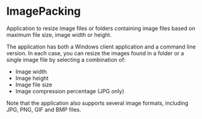 # ImagePacking
Application to resize image files or folders containing image files based on maximum file size, image width or height.

The application has both a Windows client application and a command line version. In each case, you can resize the
images found in a folder or a single image file by selecting a combination of:
- Image width
- Image height
- Image file size
- Image compression percentage (JPG only)

Note that the application also supports several image formats, including JPG, PNG, GIF and BMP files.
